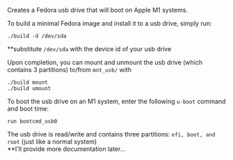 Creates a Fedora usb drive that will boot on Apple M1 systems.

To build a minimal Fedora image and install it to a usb drive, simply run:
```
./build -d /dev/sda
```

**substitute ```/dev/sda``` with the device id of your usb drive

Upon completion, you can mount and unmount the usb drive (which contains 3 partitions) to/from ```mnt_usb/``` with 
```
./build mount
./build umount
```

To boot the usb drive on an M1 system, enter the following ```u-boot``` command and boot time:
```
run bootcmd_usb0
```

The usb drive is read/write and contains three partitions: ```efi, boot, and root``` (just like a normal system)  
\*\*I'll provide more documentation later...
